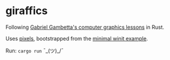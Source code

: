 # giraffics 

Following [Gabriel Gambetta's computer graphics lessons](https://gabrielgambetta.com/computer-graphics-from-scratch/01-common-concepts.html) in Rust. 

Uses [pixels](https://docs.rs/pixels/0.2.0/pixels/), bootstrapped from the [minimal winit example](https://github.com/parasyte/pixels/tree/0a893d6eff5661950fb039c77f65dd2d8201d460/examples/minimal-winit).

Run: `cargo run` ¯\_(ツ)_/¯
